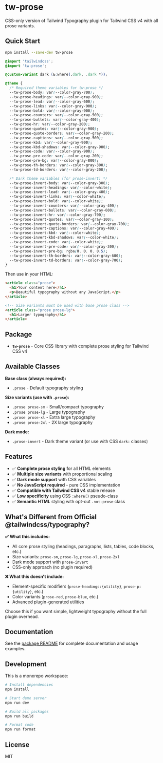 # tw-prose

CSS-only version of Tailwind Typography plugin for Tailwind CSS v4 with all prose variants.

## Quick Start

```bash
npm install --save-dev tw-prose
```

```css
@import 'tailwindcss';
@import 'tw-prose';

@custom-variant dark (&:where(.dark, .dark *));

@theme {
  /* Required theme variables for tw-prose */
  --tw-prose-body: var(--color-gray-700);
  --tw-prose-headings: var(--color-gray-900);
  --tw-prose-lead: var(--color-gray-600);
  --tw-prose-links: var(--color-gray-900);
  --tw-prose-bold: var(--color-gray-900);
  --tw-prose-counters: var(--color-gray-500);
  --tw-prose-bullets: var(--color-gray-400);
  --tw-prose-hr: var(--color-gray-200);
  --tw-prose-quotes: var(--color-gray-900);
  --tw-prose-quote-borders: var(--color-gray-200);
  --tw-prose-captions: var(--color-gray-500);
  --tw-prose-kbd: var(--color-gray-900);
  --tw-prose-kbd-shadows: var(--color-gray-900);
  --tw-prose-code: var(--color-gray-900);
  --tw-prose-pre-code: var(--color-gray-200);
  --tw-prose-pre-bg: var(--color-gray-800);
  --tw-prose-th-borders: var(--color-gray-300);
  --tw-prose-td-borders: var(--color-gray-200);

  /* Dark theme variables (for prose-invert) */
  --tw-prose-invert-body: var(--color-gray-300);
  --tw-prose-invert-headings: var(--color-white);
  --tw-prose-invert-lead: var(--color-gray-400);
  --tw-prose-invert-links: var(--color-white);
  --tw-prose-invert-bold: var(--color-white);
  --tw-prose-invert-counters: var(--color-gray-400);
  --tw-prose-invert-bullets: var(--color-gray-600);
  --tw-prose-invert-hr: var(--color-gray-700);
  --tw-prose-invert-quotes: var(--color-gray-100);
  --tw-prose-invert-quote-borders: var(--color-gray-700);
  --tw-prose-invert-captions: var(--color-gray-400);
  --tw-prose-invert-kbd: var(--color-white);
  --tw-prose-invert-kbd-shadows: var(--color-white);
  --tw-prose-invert-code: var(--color-white);
  --tw-prose-invert-pre-code: var(--color-gray-300);
  --tw-prose-invert-pre-bg: rgba(0, 0, 0, 0.5);
  --tw-prose-invert-th-borders: var(--color-gray-600);
  --tw-prose-invert-td-borders: var(--color-gray-700);
}
```

Then use in your HTML:

```html
<article class="prose">
  <h1>Your content here</h1>
  <p>Beautiful typography without any JavaScript.</p>
</article>

<!-- Size variants must be used with base prose class -->
<article class="prose prose-lg">
  <h1>Larger typography</h1>
</article>
```

## Package

- **`tw-prose`** - Core CSS library with complete prose styling for Tailwind CSS v4

## Available Classes

**Base class (always required):**

- `.prose` - Default typography styling

**Size variants (use with `.prose`):**

- `.prose prose-sm` - Small/compact typography
- `.prose prose-lg` - Large typography
- `.prose prose-xl` - Extra large typography
- `.prose prose-2xl` - 2X large typography

**Dark mode:**

- `.prose-invert` - Dark theme variant (or use with CSS `dark:` classes)

## Features

- ✅ **Complete prose styling** for all HTML elements
- ✅ **Multiple size variants** with proportional scaling
- ✅ **Dark mode support** with CSS variables
- ✅ **No JavaScript required** - pure CSS implementation
- ✅ **Compatible with Tailwind CSS v4** stable release
- ✅ **Low specificity** using CSS `:where()` pseudo-class
- ✅ **Semantic HTML** styling with opt-out `.not-prose` class

## What's Different from Official @tailwindcss/typography?

**✅ What this includes:**

- All core prose styling (headings, paragraphs, lists, tables, code blocks, etc.)
- Size variants: `prose-sm`, `prose-lg`, `prose-xl`, `prose-2xl`
- Dark mode support with `prose-invert`
- CSS-only approach (no plugin required)

**❌ What this doesn't include:**

- Element-specific modifiers (`prose-headings:{utility}`, `prose-p:{utility}`, etc.)
- Color variants (`prose-red`, `prose-blue`, etc.)
- Advanced plugin-generated utilities

Choose this if you want simple, lightweight typography without the full plugin overhead.

## Documentation

See the [package README](packages/tw-prose/README.md) for complete documentation and usage examples.

## Development

This is a monorepo workspace:

```bash
# Install dependencies
npm install

# Start demo server
npm run dev

# Build all packages
npm run build

# Format code
npm run format
```

## License

MIT
